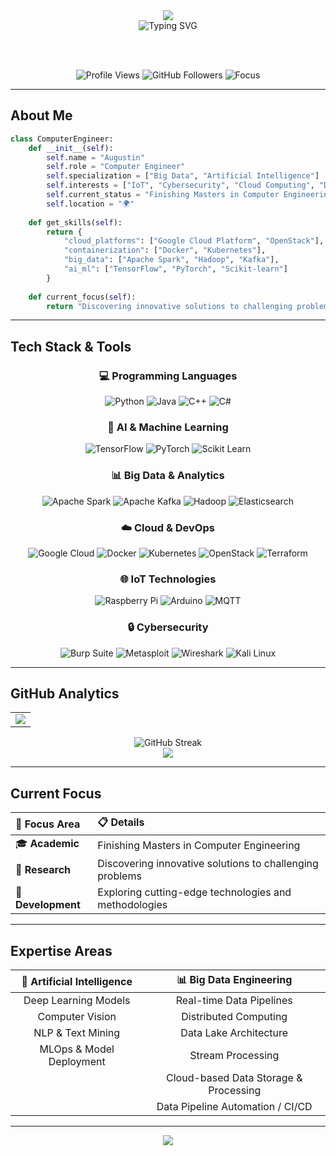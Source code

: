<div align="center">
  <img src="https://capsule-render.vercel.app/api?type=waving&color=gradient&customColorList=6&height=300&section=header&text=Hi%20there,%20I'm%20Augustin!&fontSize=50&fontColor=fff&animation=fadeIn&fontAlignY=38&desc=Computer%20Engineer%20|%20Problem%20Solver%20|%20Innovation%20Enthusiast&descAlignY=55&descAlign=50" />
</div>

<div align="center">
  <img src="https://readme-typing-svg.herokuapp.com?font=Fira+Code&size=30&duration=3000&pause=1000&color=00D9FF&center=true&vCenter=true&width=600&lines=Computer+Engineer;Big+Data+%26+AI+Specialist;IoT+%26+CyberSec+Enthusiast" alt="Typing SVG" />
</div>

<br><br>

<div align="center">
  <img src="https://komarev.com/ghpvc/?username=augustinbesu&color=blueviolet&style=for-the-badge&label=Profile+Views" alt="Profile Views" />
  <img src="https://img.shields.io/github/followers/augustinbesu?label=Followers&style=for-the-badge&color=blue" alt="GitHub Followers" />
  <img src="https://img.shields.io/badge/Focus-Problem%20Solving-brightgreen?style=for-the-badge" alt="Focus" />
</div>

---

## About Me

```python
class ComputerEngineer:
    def __init__(self):
        self.name = "Augustin"
        self.role = "Computer Engineer"
        self.specialization = ["Big Data", "Artificial Intelligence"]
        self.interests = ["IoT", "Cybersecurity", "Cloud Computing", "DevOps"]
        self.current_status = "Finishing Masters in Computer Engineering"
        self.location = "🌍"
        
    def get_skills(self):
        return {
            "cloud_platforms": ["Google Cloud Platform", "OpenStack"],
            "containerization": ["Docker", "Kubernetes"],
            "big_data": ["Apache Spark", "Hadoop", "Kafka"],
            "ai_ml": ["TensorFlow", "PyTorch", "Scikit-learn"]
        }
    
    def current_focus(self):
        return "Discovering innovative solutions to challenging problems"
```

---

## Tech Stack & Tools

<div align="center">

### 💻 Programming Languages
![Python](https://img.shields.io/badge/Python-3776AB?style=for-the-badge&logo=python&logoColor=white)
![Java](https://img.shields.io/badge/Java-ED8B00?style=for-the-badge&logo=java&logoColor=white)
![C++](https://img.shields.io/badge/C++-00599C?style=for-the-badge&logo=c%2B%2B&logoColor=white)
![C#](https://img.shields.io/badge/C%23-239120?style=for-the-badge&logo=c-sharp&logoColor=white)

### 🤖 AI & Machine Learning
![TensorFlow](https://img.shields.io/badge/TensorFlow-FF6F00?style=for-the-badge&logo=tensorflow&logoColor=white)
![PyTorch](https://img.shields.io/badge/PyTorch-EE4C2C?style=for-the-badge&logo=pytorch&logoColor=white)
![Scikit Learn](https://img.shields.io/badge/scikit_learn-F7931E?style=for-the-badge&logo=scikit-learn&logoColor=white)

### 📊 Big Data & Analytics
![Apache Spark](https://img.shields.io/badge/Apache_Spark-FFFFFF?style=for-the-badge&logo=apachespark&logoColor=#E35A16)
![Apache Kafka](https://img.shields.io/badge/Apache_Kafka-000?style=for-the-badge&logo=apachekafka)
![Hadoop](https://img.shields.io/badge/Apache_Hadoop-66CCFF?style=for-the-badge&logo=apachehadoop&logoColor=black)
![Elasticsearch](https://img.shields.io/badge/Elasticsearch-005571?style=for-the-badge&logo=elasticsearch)

### ☁️ Cloud & DevOps
![Google Cloud](https://img.shields.io/badge/Google_Cloud-4285F4?style=for-the-badge&logo=google-cloud&logoColor=white)
![Docker](https://img.shields.io/badge/Docker-2CA5E0?style=for-the-badge&logo=docker&logoColor=white)
![Kubernetes](https://img.shields.io/badge/kubernetes-326ce5.svg?&style=for-the-badge&logo=kubernetes&logoColor=white)
![OpenStack](https://img.shields.io/badge/OpenStack-%23f01742.svg?style=for-the-badge&logo=openstack&logoColor=white)
![Terraform](https://img.shields.io/badge/Terraform-7B42BC?style=for-the-badge&logo=terraform&logoColor=white)

### 🌐 IoT Technologies
![Raspberry Pi](https://img.shields.io/badge/Raspberry%20Pi-A22846?style=for-the-badge&logo=Raspberry%20Pi&logoColor=white)
![Arduino](https://img.shields.io/badge/Arduino-00979D?style=for-the-badge&logo=Arduino&logoColor=white)
![MQTT](https://img.shields.io/badge/MQTT-660066?style=for-the-badge&logo=mqtt&logoColor=white)

### 🔒 Cybersecurity
![Burp Suite](https://img.shields.io/badge/Burp_Suite-FF6633?style=for-the-badge&logo=burpsuite&logoColor=white)
![Metasploit](https://img.shields.io/badge/Metasploit-2596CD?style=for-the-badge&logo=metasploit&logoColor=white)
![Wireshark](https://img.shields.io/badge/Wireshark-1679A7?style=for-the-badge&logo=Wireshark&logoColor=white)
![Kali Linux](https://img.shields.io/badge/Kali_Linux-557C94?style=for-the-badge&logo=kali-linux&logoColor=white)

</div>

---

## GitHub Analytics

<div align="center">
<table>
<tr>

<td width="100%">

<img src="https://github-readme-stats.vercel.app/api/top-langs/?username=augustinbesu&layout=compact&langs_count=8&theme=radical&hide=jupyter%20notebook&hide_border=true&bg_color=0D1117&title_color=00D9FF&text_color=FFFFFF"/>

</td>
</tr>
</table>
</div>

<div align="center">
  <img src="https://github-readme-streak-stats.herokuapp.com/?user=augustinbesu&theme=radical&hide_border=true&background=0D1117&stroke=00D9FF&ring=00D9FF&fire=00D9FF&currStreakNum=FFFFFF&sideNums=FFFFFF&currStreakLabel=00D9FF&sideLabels=00D9FF&dates=FFFFFF" alt="GitHub Streak" />
</div>

<div align="center">
  <img src="https://github-readme-activity-graph.vercel.app/graph?username=augustinbesu&custom_title=Augustin's%20GitHub%20Activity%20Graph&bg_color=0D1117&color=FFFFFF&line=00D9FF&point=00D9FF&area_color=00D9FF&title_color=00D9FF&area=true&hide_border=true" />
</div>

---

## Current Focus

<div align="center">

| 🎯 **Focus Area** | 📋 **Details** |
|:---|:---|
| 🎓 **Academic** | Finishing Masters in Computer Engineering |
| 🔬 **Research** | Discovering innovative solutions to challenging problems |
| 🚀 **Development** | Exploring cutting-edge technologies and methodologies |

</div>

---

## Expertise Areas

<div align="center">

| 🤖 **Artificial Intelligence** |      📊 **Big Data Engineering**      |
| :----------------------------: | :-----------------------------------: |
|      Deep Learning Models      |        Real-time Data Pipelines       |
|         Computer Vision        |         Distributed Computing         |
|        NLP & Text Mining       |         Data Lake Architecture        |
|    MLOps & Model Deployment    |           Stream Processing           |
|                                | Cloud-based Data Storage & Processing |
|                                |    Data Pipeline Automation / CI/CD   |

</div>

---

<div align="center">
  <img src="https://capsule-render.vercel.app/api?type=waving&color=00d9ff&height=100&section=footer" />
</div>

